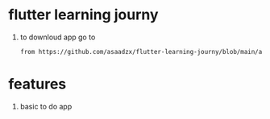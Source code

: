 # flutter learning journy
 
1. to downloud app go to
   ```bash
   from https://github.com/asaadzx/flutter-learning-journy/blob/main/app-release.apk
   ```
# features

1. basic to do app
   
